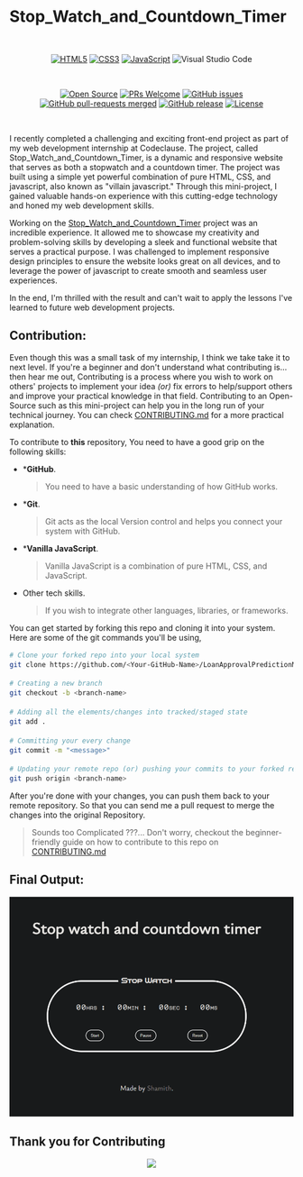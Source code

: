 # Stop_Watch_and_Countdown_Timer <img src="https://github.com/iamwatchdogs/Stop_Watch_and_Countdown_Timer/actions/workflows/pages/pages-build-deployment/badge.svg" alt="" align="right">

<br>
<div align="center">

[![HTML5](https://img.shields.io/badge/html5-%23E34F26.svg?style=for-the-badge&logo=html5&logoColor=white)](https://github.com/iamwatchdogs?tab=repositories&q=&type=public&language=html&sort=)
[![CSS3](https://img.shields.io/badge/css3-%231572B6.svg?style=for-the-badge&logo=css3&logoColor=white)](https://github.com/iamwatchdogs?tab=repositories&q=&type=public&language=css&sort=)
[![JavaScript](https://img.shields.io/badge/javascript-%23323330.svg?style=for-the-badge&logo=javascript&logoColor=%23F7DF1E)](https://github.com/iamwatchdogs?tab=repositories&q=&type=public&language=javascript&sort=)
![Visual Studio Code](https://img.shields.io/badge/Visual%20Studio%20Code-0078d7.svg?style=for-the-badge&logo=visual-studio-code&logoColor=white)

<br>

[![Open Source](https://badges.frapsoft.com/os/v1/open-source.svg?v=103)](https://github.com/iamwatchdogs?tab=repositories&q=&type=public&language=&sort=)
[![PRs Welcome](https://img.shields.io/badge/PRs-welcome-brightgreen.svg?style=flat-square)](https://github.com/iamwatchdogs/Stop_Watch_and_Countdown_Timer/pulls)
[![GitHub issues](https://img.shields.io/github/issues/iamwatchdogs/Stop_Watch_and_Countdown_Timer.svg)](https://github.com/iamwatchdogs/Stop_Watch_and_Countdown_Timer/issues)
[![GitHub pull-requests merged](https://badgen.net/github/merged-prs/iamwatchdogs/Stop_Watch_and_Countdown_Timer)](https://github.com/iamwatchdogs/Stop_Watch_and_Countdown_Timer.js/pulls?q=is%3Amerged)
[![GitHub release](https://img.shields.io/github/release/iamwatchdogs/Stop_Watch_and_Countdown_Timer)](https://GitHub.com/iamwatchdogs/Stop_Watch_and_Countdown_Timer/releases/)
[![License](https://img.shields.io/badge/License-Apache_2.0-blue.svg)](https://opensource.org/licenses/Apache-2.0)

</div>
<br>


I recently completed a challenging and exciting front-end project as part of my web development internship at Codeclause. The project, called Stop_Watch_and_Countdown_Timer, is a dynamic and responsive website that serves as both a stopwatch and a countdown timer. The project was built using a simple yet powerful combination of pure HTML, CSS, and javascript, also known as "villain javascript." Through this mini-project, I gained valuable hands-on experience with this cutting-edge technology and honed my web development skills.

Working on the [Stop_Watch_and_Countdown_Timer](https://github.com/iamwatchdogs/Stop_Watch_and_Countdown_Timer "Goto Original Project") project was an incredible experience. It allowed me to showcase my creativity and problem-solving skills by developing a sleek and functional website that serves a practical purpose. I was challenged to implement responsive design principles to ensure the website looks great on all devices, and to leverage the power of javascript to create smooth and seamless user experiences.

In the end, I'm thrilled with the result and can't wait to apply the lessons I've learned to future web development projects.

## Contribution:

Even though this was a small task of my internship, I think we take take it to next level. If you're a beginner and don't understand what contributing is... then hear me out, Contributing is a process where you wish to work on others' projects to implement your idea *(or)* fix errors to help/support others and improve your practical knowledge in that field. Contributing to an Open-Source such as this mini-project can help you in the long run of your technical journey. You can check [CONTRIBUTING.md](CONTRIBUTING.md "Let's go to CONTRIBUTING.md") for a more practical explanation.

To contribute to **this** repository, You need to have a good grip on the following skills:

- ***GitHub**. 

  > You need to have a basic understanding of how GitHub works.
  
- ***Git**.

  > Git acts as the local Version control and helps you connect your system with GitHub.
  
- ***Vanilla JavaScript**.

  > Vanilla JavaScript is a combination of pure HTML, CSS, and JavaScript.
  
- Other tech skills.

  > If you wish to integrate other languages, libraries, or frameworks.

You can get started by forking this repo and cloning it into your system. Here are some of the git commands you'll be using,

```bash
# Clone your forked repo into your local system
git clone https://github.com/<Your-GitHub-Name>/LoanApprovalPredictionModel_Website.git

# Creating a new branch
git checkout -b <branch-name>

# Adding all the elements/changes into tracked/staged state
git add .

# Committing your every change
git commit -m "<message>"

# Updating your remote repo (or) pushing your commits to your forked repo
git push origin <branch-name>
```

After you're done with your changes, you can push them back to your remote repository. So that you can send me a pull request to merge the changes into the original Repository.

> Sounds too Complicated ???... Don't worry, checkout the beginner-friendly guide on how to contribute to this repo on [CONTRIBUTING.md](CONTRIBUTING.md "Let's goto CONTRIBUTING.md")

## Final Output:

<div align="center">

![Output](src/OP.png)

</div>

## Thank you for Contributing

<div align="center">
  <a href = "https://github.com/iamwatchdogs/Stop_Watch_and_Countdown_Timer/graphs/contributors">
    <img src = "https://contrib.rocks/image?repo=iamwatchdogs/Stop_Watch_and_Countdown_Timer"/>
  </a>
</div>
